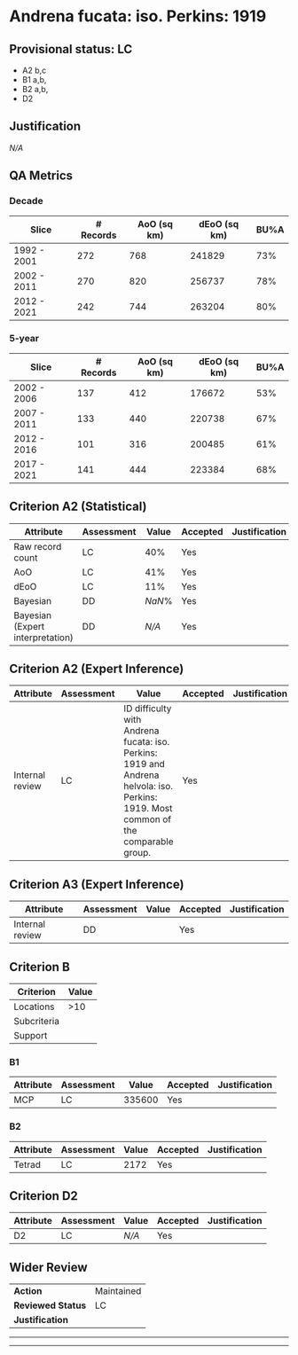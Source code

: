 # Andrena fucata: iso. Perkins: 1919
## Provisional status: LC
- A2 b,c
- B1 a,b, 
- B2 a,b, 
- D2

## Justification
*N/A*
## QA Metrics
### Decade
| Slice | # Records | AoO (sq km) | dEoO (sq km) |BU%A |
|---|---|---|---|---|
|1992 - 2001|272|768|241829|73%|
|2002 - 2011|270|820|256737|78%|
|2012 - 2021|242|744|263204|80%|
### 5-year
| Slice | # Records | AoO (sq km) | dEoO (sq km) |BU%A |
|---|---|---|---|---|
|2002 - 2006|137|412|176672|53%|
|2007 - 2011|133|440|220738|67%|
|2012 - 2016|101|316|200485|61%|
|2017 - 2021|141|444|223384|68%|
## Criterion A2 (Statistical)
|Attribute|Assessment|Value|Accepted|Justification
|---|---|---|---|---|
|Raw record count|LC|40%|Yes||
|AoO|LC|41%|Yes||
|dEoO|LC|11%|Yes||
|Bayesian|DD|*NaN*%|Yes||
|Bayesian (Expert interpretation)|DD|*N/A*|Yes||
## Criterion A2 (Expert Inference)
|Attribute|Assessment|Value|Accepted|Justification
|---|---|---|---|---|
|Internal review|LC|ID difficulty with Andrena fucata: iso. Perkins: 1919 and Andrena helvola: iso. Perkins: 1919. Most common of the comparable group.|Yes||
## Criterion A3 (Expert Inference)
|Attribute|Assessment|Value|Accepted|Justification
|---|---|---|---|---|
|Internal review|DD||Yes||
## Criterion B
|Criterion| Value|
|---|---|
|Locations|>10|
|Subcriteria||
|Support||
### B1
|Attribute|Assessment|Value|Accepted|Justification
|---|---|---|---|---|
|MCP|LC|335600|Yes||
### B2
|Attribute|Assessment|Value|Accepted|Justification
|---|---|---|---|---|
|Tetrad|LC|2172|Yes||
## Criterion D2
|Attribute|Assessment|Value|Accepted|Justification
|---|---|---|---|---|
|D2|LC|*N/A*|Yes||
## Wider Review
|  |  |
|---|---|
|**Action**|Maintained|
|**Reviewed Status**|LC|
|**Justification**||
---
 ---
 <br><br>
